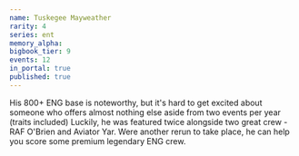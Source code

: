 ```yaml
---
name: Tuskegee Mayweather
rarity: 4
series: ent
memory_alpha:
bigbook_tier: 9
events: 12
in_portal: true
published: true
---
```


His 800+ ENG base is noteworthy, but it's hard to get excited about someone who offers almost nothing else aside from two events per year (traits included) Luckily, he was featured twice alongside two great crew - RAF O'Brien and Aviator Yar. Were another rerun to take place, he can help you score some premium legendary ENG crew.
